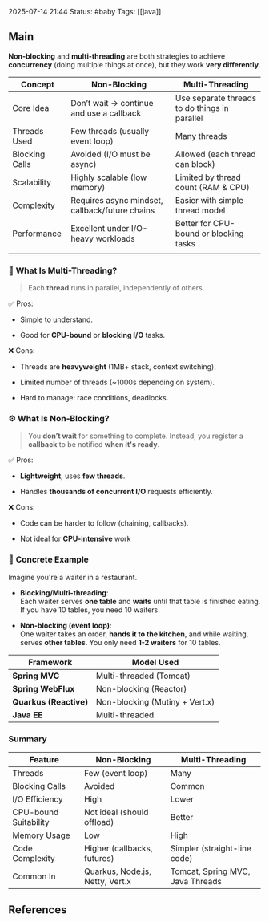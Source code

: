 2025-07-14 21:44
Status: #baby
Tags: [[java]]
## Main

**Non-blocking** and **multi-threading** are both strategies to achieve **concurrency** (doing multiple things at once), but they work **very differently**.

| Concept        | **Non-Blocking**                               | **Multi-Threading**                           |
| -------------- | ---------------------------------------------- | --------------------------------------------- |
| Core Idea      | Don’t wait → continue and use a callback       | Use separate threads to do things in parallel |
| Threads Used   | Few threads (usually event loop)               | Many threads                                  |
| Blocking Calls | Avoided (I/O must be async)                    | Allowed (each thread can block)               |
| Scalability    | Highly scalable (low memory)                   | Limited by thread count (RAM & CPU)           |
| Complexity     | Requires async mindset, callback/future chains | Easier with simple thread model               |
| Performance    | Excellent under I/O-heavy workloads            | Better for CPU-bound or blocking tasks        |
|                |                                                |                                               |


### 🧠 **What Is Multi-Threading?**

> Each **thread** runs in parallel, independently of others.

✅ Pros:

- Simple to understand.
    
- Good for **CPU-bound** or **blocking I/O** tasks.
    

❌ Cons:

- Threads are **heavyweight** (1MB+ stack, context switching).
    
- Limited number of threads (~1000s depending on system).
    
- Hard to manage: race conditions, deadlocks.


### ⚙️ **What Is Non-Blocking?**

> You **don’t wait** for something to complete. Instead, you register a **callback** to be notified **when it's ready**.

✅ Pros:

- **Lightweight**, uses **few threads**.
    
- Handles **thousands of concurrent I/O** requests efficiently.
    

❌ Cons:

- Code can be harder to follow (chaining, callbacks).
    
- Not ideal for **CPU-intensive** work

### 🧪 **Concrete Example**

Imagine you're a waiter in a restaurant.

- **Blocking/Multi-threading**:  
    Each waiter serves **one table** and **waits** until that table is finished eating. If you have 10 tables, you need 10 waiters.
    
- **Non-blocking (event loop)**:  
    One waiter takes an order, **hands it to the kitchen**, and while waiting, serves **other tables**. You only need **1-2 waiters** for 10 tables.

|Framework|Model Used|
|---|---|
|**Spring MVC**|Multi-threaded (Tomcat)|
|**Spring WebFlux**|Non-blocking (Reactor)|
|**Quarkus (Reactive)**|Non-blocking (Mutiny + Vert.x)|
|**Java EE**|Multi-threaded|

### Summary
|Feature|**Non-Blocking**|**Multi-Threading**|
|---|---|---|
|Threads|Few (event loop)|Many|
|Blocking Calls|Avoided|Common|
|I/O Efficiency|High|Lower|
|CPU-bound Suitability|Not ideal (should offload)|Better|
|Memory Usage|Low|High|
|Code Complexity|Higher (callbacks, futures)|Simpler (straight-line code)|
|Common In|Quarkus, Node.js, Netty, Vert.x|Tomcat, Spring MVC, Java Threads|


## References